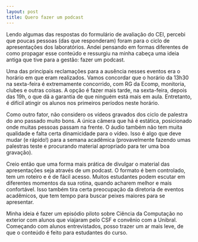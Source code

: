 ```yaml
---
layout: post
title: Quero fazer um podcast
---
```


Lendo algumas das respostas do formulário de avaliação do CEI, percebi que poucas
pessoas (das que responderam) foram para o ciclo de apresentações dos laboratórios. Andei pensando em formas diferentes de como propagar esse conteúdo e ressurgiu na minha cabeça uma ideia antiga que tive
para a gestão: fazer um podcast.

Uma das principais reclamações para a ausência nesses eventos era o horário em que
eram realizados. Vamos concordar que o horário da 13h30 na sexta-feira é extremamente
concorrido, com RG da Ecomp, monitoria, clubes e outras coisas. A opção é fazer mais tarde, na
sexta-feira, depois das 19h, o que dá a garantia de que ninguém está mais em aula.
Entretanto, é difícil atingir os alunos nos primeiros períodos neste horário.

Como outro fator, não considero os vídeos gravados dos ciclo de palestra do ano passado muito bons.
A única câmera que há é estática, posicionado onde muitas pessoas passam na frente. O áudio
também não tem muita qualidade e falta certa dinamicidade para o vídeo. Isso é algo que deve mudar
(e rápido!) para a semana acadêmica (provavelmente fazendo umas palestras teste e procurando material
apropriado para ter uma boa gravação).

Creio então que uma forma mais prática de divulgar o material das apresentações seja através de
um podcast. O formato é bem controlado, tem um roteiro e é de fácil acesso. Muitos estudantes podem
escutar em diferentes momentos da sua rotina, quando acharem melhor e mais confortável. Isso também
tira certa preocupação da diretoria de eventos acadêmicos, que tem tempo para buscar peixes maiores
para se apresentar.

Minha ideia é fazer um episódio piloto sobre Ciência da Computação no exterior com alunos que
viajaram pelo CSF e convênio com a Unibral. Começando com alunos entrevistados, posso trazer um
ar mais leve, de que o conteúdo é feito para estudantes do curso.
